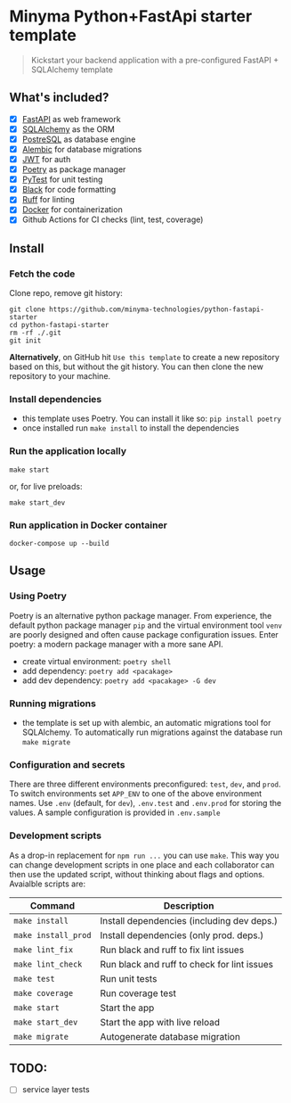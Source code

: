 # Minyma Python+FastApi starter template
> Kickstart your backend application with a pre-configured FastAPI + SQLAlchemy template


## What's included?
- [x] [FastAPI](https://fastapi.tiangolo.com/) as web framework
- [x] [SQLAlchemy](https://www.sqlalchemy.org/) as the ORM
- [x] [PostreSQL](https://www.postgresql.org/) as database engine
- [x] [Alembic](https://alembic.sqlalchemy.org/en/latest/) for database migrations
- [x] [JWT](https://jwt.io/) for auth 
- [x] [Poetry](https://python-poetry.org/) as package manager
- [x] [PyTest](https://docs.pytest.org/en/7.2.x/) for unit testing
- [x] [Black](https://black.readthedocs.io/en/stable/) for code formatting
- [x] [Ruff](https://github.com/charliermarsh/ruff) for linting
- [x] [Docker](https://www.docker.com/) for containerization
- [x] Github Actions for CI checks (lint, test, coverage)
  
## Install
### Fetch the code
Clone repo, remove git history:
```
git clone https://github.com/minyma-technologies/python-fastapi-starter
cd python-fastapi-starter
rm -rf ./.git
git init
```

**Alternatively**, on GitHub hit `Use this template` to create a new repository based on this, but without the git history. You can then clone the new repository to your machine.

### Install dependencies
- this template uses Poetry. You can install it like so: `pip install poetry`
- once installed run `make install` to install the dependencies

### Run the application locally
```
make start
```
or, for live preloads:
```
make start_dev
```

### Run application in Docker container
```
docker-compose up --build
```

## Usage

### Using Poetry
Poetry is an alternative python package manager. From experience, the default python package manager `pip` and the virtual environment tool `venv` are poorly designed and often cause package configuration issues. Enter poetry: a modern package manager with a more sane API.
- create virtual environment: `poetry shell`
- add dependency: `poetry add <pacakage>`
- add dev dependency: `poetry add <pacakage> -G dev`

### Running migrations
- the template is set up with alembic, an automatic migrations tool for SQLAlchemy. To automatically run migrations against the database run `make migrate`

### Configuration and secrets
There are three different environments preconfigured: `test`, `dev`, and `prod`. To switch environments set `APP_ENV` to one of the above environment names. Use `.env` (default, for `dev`), `.env.test` and `.env.prod` for storing the values. A sample configuration is provided in `.env.sample`

### Development scripts
As a drop-in replacement for `npm run ...` you can use `make`. This way you can change development scripts in one place and each collaborator can then use the updated script, without thinking about flags and options.
Avaialble scripts are:

| Command            | Description                                 |
| -----------------  | ------------------------------------------- |
| `make install`     | Install dependencies (including dev deps.)  |
| `make install_prod`| Install dependencies (only prod. deps.)     |
| `make lint_fix`    | Run black and ruff to fix lint issues       |
| `make lint_check`  | Run black and ruff to check for lint issues |
| `make test`        | Run unit tests                              |
| `make coverage`    | Run coverage test                           |
| `make start`       | Start the app                               |
| `make start_dev`   | Start the app with live reload              |
| `make migrate  `   | Autogenerate database migration             |

## TODO:

- [ ] service layer tests
